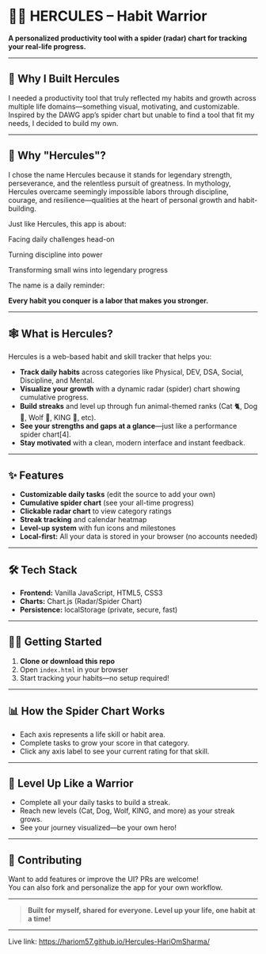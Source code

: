 
# 🏋️‍♂️ HERCULES – Habit Warrior

**A personalized productivity tool with a spider (radar) chart for tracking your real-life progress.**

---

## 🚀 Why I Built Hercules

I needed a productivity tool that truly reflected my habits and growth across multiple life domains—something visual, motivating, and customizable.  
Inspired by the DAWG app’s spider chart but unable to find a tool that fit my needs, I decided to build my own.

---

## 💪 Why "Hercules"?

I chose the name Hercules because it stands for legendary strength, perseverance, and the relentless pursuit of greatness.
In mythology, Hercules overcame seemingly impossible labors through discipline, courage, and resilience—qualities at the heart of personal growth and habit-building.

Just like Hercules, this app is about:

Facing daily challenges head-on

Turning discipline into power

Transforming small wins into legendary progress

The name is a daily reminder:

**Every habit you conquer is a labor that makes you stronger.**

---

## 🕸️ What is Hercules?

Hercules is a web-based habit and skill tracker that helps you:

- **Track daily habits** across categories like Physical, DEV, DSA, Social, Discipline, and Mental.
- **Visualize your growth** with a dynamic radar (spider) chart showing cumulative progress.
- **Build streaks** and level up through fun animal-themed ranks (Cat 🐈, Dog 🐶, Wolf 🐺, KING 👑, etc).
- **See your strengths and gaps at a glance**—just like a performance spider chart[4].
- **Stay motivated** with a clean, modern interface and instant feedback.

---

## ✨ Features

- **Customizable daily tasks** (edit the source to add your own)
- **Cumulative spider chart** (see your all-time progress)
- **Clickable radar chart** to view category ratings
- **Streak tracking** and calendar heatmap
- **Level-up system** with fun icons and milestones
- **Local-first:** All your data is stored in your browser (no accounts needed)

---

## 🛠️ Tech Stack

- **Frontend:** Vanilla JavaScript, HTML5, CSS3
- **Charts:** Chart.js (Radar/Spider Chart)
- **Persistence:** localStorage (private, secure, fast)

---

## 🧑‍💻 Getting Started

1. **Clone or download this repo**
2. Open `index.html` in your browser
3. Start tracking your habits—no setup required!

---

## 📊 How the Spider Chart Works

- Each axis represents a life skill or habit area.
- Complete tasks to grow your score in that category.
- Click any axis label to see your current rating for that skill.

---

## 🦸 Level Up Like a Warrior

- Complete all your daily tasks to build a streak.
- Reach new levels (Cat, Dog, Wolf, KING, and more) as your streak grows.
- See your journey visualized—be your own hero!

---

## 🤝 Contributing

Want to add features or improve the UI? PRs are welcome!  
You can also fork and personalize the app for your own workflow.

---

> **Built for myself, shared for everyone. Level up your life, one habit at a time!**
 

---

Live link: https://hariom57.github.io/Hercules-HariOmSharma/
